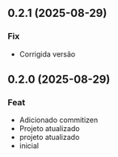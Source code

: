 ## 0.2.1 (2025-08-29)

### Fix

- Corrigida versão

## 0.2.0 (2025-08-29)

### Feat

- Adicionado commitizen
- Projeto atualizado
- projeto atualizado
- inicial
